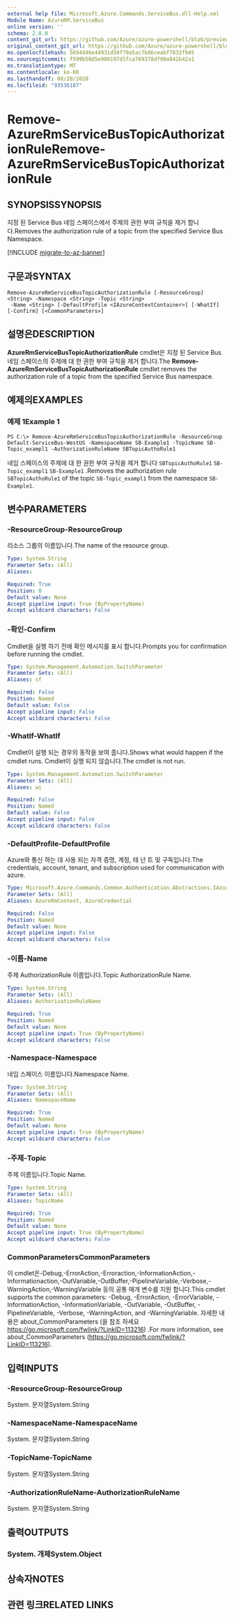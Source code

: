 ```yaml
---
external help file: Microsoft.Azure.Commands.ServiceBus.dll-Help.xml
Module Name: AzureRM.ServiceBus
online version: ''
schema: 2.0.0
content_git_url: https://github.com/Azure/azure-powershell/blob/preview/src/ResourceManager/ServiceBus/Commands.ServiceBus/help/Remove-AzureRmServiceBusTopicAuthorizationRule.md
original_content_git_url: https://github.com/Azure/azure-powershell/blob/preview/src/ResourceManager/ServiceBus/Commands.ServiceBus/help/Remove-AzureRmServiceBusTopicAuthorizationRule.md
ms.openlocfilehash: 5694d46e44931d59f79a5ac7b86ceabf7632f945
ms.sourcegitcommit: f599b50d5e980197d1fca769378df90a842b42a1
ms.translationtype: MT
ms.contentlocale: ko-KR
ms.lasthandoff: 08/20/2020
ms.locfileid: "93536187"
---
```

# <span data-ttu-id="8d935-101">Remove-AzureRmServiceBusTopicAuthorizationRule</span><span class="sxs-lookup"><span data-stu-id="8d935-101">Remove-AzureRmServiceBusTopicAuthorizationRule</span></span>

## <span data-ttu-id="8d935-102">SYNOPSIS</span><span class="sxs-lookup"><span data-stu-id="8d935-102">SYNOPSIS</span></span>
<span data-ttu-id="8d935-103">지정 된 Service Bus 네임 스페이스에서 주제의 권한 부여 규칙을 제거 합니다.</span><span class="sxs-lookup"><span data-stu-id="8d935-103">Removes the authorization rule of a topic from the specified Service Bus Namespace.</span></span>

[!INCLUDE [migrate-to-az-banner](../../includes/migrate-to-az-banner.md)]

## <span data-ttu-id="8d935-104">구문과</span><span class="sxs-lookup"><span data-stu-id="8d935-104">SYNTAX</span></span>

```
Remove-AzureRmServiceBusTopicAuthorizationRule [-ResourceGroup] <String> -Namespace <String> -Topic <String>
 -Name <String> [-DefaultProfile <IAzureContextContainer>] [-WhatIf] [-Confirm] [<CommonParameters>]
```

## <span data-ttu-id="8d935-105">설명은</span><span class="sxs-lookup"><span data-stu-id="8d935-105">DESCRIPTION</span></span>
<span data-ttu-id="8d935-106">**AzureRmServiceBusTopicAuthorizationRule** cmdlet은 지정 된 Service Bus 네임 스페이스의 주제에 대 한 권한 부여 규칙을 제거 합니다.</span><span class="sxs-lookup"><span data-stu-id="8d935-106">The **Remove-AzureRmServiceBusTopicAuthorizationRule** cmdlet removes the authorization rule of a topic from the specified Service Bus namespace.</span></span>

## <span data-ttu-id="8d935-107">예제의</span><span class="sxs-lookup"><span data-stu-id="8d935-107">EXAMPLES</span></span>

### <span data-ttu-id="8d935-108">예제 1</span><span class="sxs-lookup"><span data-stu-id="8d935-108">Example 1</span></span>
```
PS C:\> Remove-AzureRmServiceBusTopicAuthorizationRule -ResourceGroup Default-ServiceBus-WestUS -NamespaceName SB-Example1 -TopicName SB-Topic_exampl1 -AuthorizationRuleName SBTopicAuthoRule1
```

<span data-ttu-id="8d935-109">네임 스페이스의 주제에 대 한 권한 부여 규칙을 제거 합니다 `SBTopicAuthoRule1` `SB-Topic_exampl1` `SB-Example1` .</span><span class="sxs-lookup"><span data-stu-id="8d935-109">Removes the authorization rule `SBTopicAuthoRule1` of the topic `SB-Topic_exampl1` from the namespace `SB-Example1`.</span></span>

## <span data-ttu-id="8d935-110">변수</span><span class="sxs-lookup"><span data-stu-id="8d935-110">PARAMETERS</span></span>

### <span data-ttu-id="8d935-111">-ResourceGroup</span><span class="sxs-lookup"><span data-stu-id="8d935-111">-ResourceGroup</span></span>
<span data-ttu-id="8d935-112">리소스 그룹의 이름입니다.</span><span class="sxs-lookup"><span data-stu-id="8d935-112">The name of the resource group.</span></span>

```yaml
Type: System.String
Parameter Sets: (All)
Aliases: 

Required: True
Position: 0
Default value: None
Accept pipeline input: True (ByPropertyName)
Accept wildcard characters: False
```

### <span data-ttu-id="8d935-113">-확인</span><span class="sxs-lookup"><span data-stu-id="8d935-113">-Confirm</span></span>
<span data-ttu-id="8d935-114">Cmdlet을 실행 하기 전에 확인 메시지를 표시 합니다.</span><span class="sxs-lookup"><span data-stu-id="8d935-114">Prompts you for confirmation before running the cmdlet.</span></span>

```yaml
Type: System.Management.Automation.SwitchParameter
Parameter Sets: (All)
Aliases: cf

Required: False
Position: Named
Default value: False
Accept pipeline input: False
Accept wildcard characters: False
```

### <span data-ttu-id="8d935-115">-WhatIf</span><span class="sxs-lookup"><span data-stu-id="8d935-115">-WhatIf</span></span>
<span data-ttu-id="8d935-116">Cmdlet이 실행 되는 경우의 동작을 보여 줍니다.</span><span class="sxs-lookup"><span data-stu-id="8d935-116">Shows what would happen if the cmdlet runs.</span></span>
<span data-ttu-id="8d935-117">Cmdlet이 실행 되지 않습니다.</span><span class="sxs-lookup"><span data-stu-id="8d935-117">The cmdlet is not run.</span></span>

```yaml
Type: System.Management.Automation.SwitchParameter
Parameter Sets: (All)
Aliases: wi

Required: False
Position: Named
Default value: False
Accept pipeline input: False
Accept wildcard characters: False
```

### <span data-ttu-id="8d935-118">-DefaultProfile</span><span class="sxs-lookup"><span data-stu-id="8d935-118">-DefaultProfile</span></span>
<span data-ttu-id="8d935-119">Azure와 통신 하는 데 사용 되는 자격 증명, 계정, 테 넌 트 및 구독입니다.</span><span class="sxs-lookup"><span data-stu-id="8d935-119">The credentials, account, tenant, and subscription used for communication with azure.</span></span>

```yaml
Type: Microsoft.Azure.Commands.Common.Authentication.Abstractions.IAzureContextContainer
Parameter Sets: (All)
Aliases: AzureRmContext, AzureCredential

Required: False
Position: Named
Default value: None
Accept pipeline input: False
Accept wildcard characters: False
```

### <span data-ttu-id="8d935-120">-이름</span><span class="sxs-lookup"><span data-stu-id="8d935-120">-Name</span></span>
<span data-ttu-id="8d935-121">주제 AuthorizationRule 이름입니다.</span><span class="sxs-lookup"><span data-stu-id="8d935-121">Topic AuthorizationRule Name.</span></span>

```yaml
Type: System.String
Parameter Sets: (All)
Aliases: AuthorizationRuleName

Required: True
Position: Named
Default value: None
Accept pipeline input: True (ByPropertyName)
Accept wildcard characters: False
```

### <span data-ttu-id="8d935-122">-Namespace</span><span class="sxs-lookup"><span data-stu-id="8d935-122">-Namespace</span></span>
<span data-ttu-id="8d935-123">네임 스페이스 이름입니다.</span><span class="sxs-lookup"><span data-stu-id="8d935-123">Namespace Name.</span></span>

```yaml
Type: System.String
Parameter Sets: (All)
Aliases: NamespaceName

Required: True
Position: Named
Default value: None
Accept pipeline input: True (ByPropertyName)
Accept wildcard characters: False
```

### <span data-ttu-id="8d935-124">-주제</span><span class="sxs-lookup"><span data-stu-id="8d935-124">-Topic</span></span>
<span data-ttu-id="8d935-125">주제 이름입니다.</span><span class="sxs-lookup"><span data-stu-id="8d935-125">Topic Name.</span></span>

```yaml
Type: System.String
Parameter Sets: (All)
Aliases: TopicName

Required: True
Position: Named
Default value: None
Accept pipeline input: True (ByPropertyName)
Accept wildcard characters: False
```

### <span data-ttu-id="8d935-126">CommonParameters</span><span class="sxs-lookup"><span data-stu-id="8d935-126">CommonParameters</span></span>
<span data-ttu-id="8d935-127">이 cmdlet은-Debug,-ErrorAction,-Erroraction,-InformationAction,-Informationaction,-OutVariable,-OutBuffer,-PipelineVariable,-Verbose,-WarningAction,-WarningVariable 등의 공통 매개 변수를 지원 합니다.</span><span class="sxs-lookup"><span data-stu-id="8d935-127">This cmdlet supports the common parameters: -Debug, -ErrorAction, -ErrorVariable, -InformationAction, -InformationVariable, -OutVariable, -OutBuffer, -PipelineVariable, -Verbose, -WarningAction, and -WarningVariable.</span></span> <span data-ttu-id="8d935-128">자세한 내용은 about_CommonParameters (을 참조 하세요 https://go.microsoft.com/fwlink/?LinkID=113216) .</span><span class="sxs-lookup"><span data-stu-id="8d935-128">For more information, see about_CommonParameters (https://go.microsoft.com/fwlink/?LinkID=113216).</span></span>

## <span data-ttu-id="8d935-129">입력</span><span class="sxs-lookup"><span data-stu-id="8d935-129">INPUTS</span></span>

### <span data-ttu-id="8d935-130">-ResourceGroup</span><span class="sxs-lookup"><span data-stu-id="8d935-130">-ResourceGroup</span></span>
 <span data-ttu-id="8d935-131">System. 문자열</span><span class="sxs-lookup"><span data-stu-id="8d935-131">System.String</span></span>

### <span data-ttu-id="8d935-132">-NamespaceName</span><span class="sxs-lookup"><span data-stu-id="8d935-132">-NamespaceName</span></span>
 <span data-ttu-id="8d935-133">System. 문자열</span><span class="sxs-lookup"><span data-stu-id="8d935-133">System.String</span></span>

### <span data-ttu-id="8d935-134">-TopicName</span><span class="sxs-lookup"><span data-stu-id="8d935-134">-TopicName</span></span>
 <span data-ttu-id="8d935-135">System. 문자열</span><span class="sxs-lookup"><span data-stu-id="8d935-135">System.String</span></span>

### <span data-ttu-id="8d935-136">-AuthorizationRuleName</span><span class="sxs-lookup"><span data-stu-id="8d935-136">-AuthorizationRuleName</span></span>
 <span data-ttu-id="8d935-137">System. 문자열</span><span class="sxs-lookup"><span data-stu-id="8d935-137">System.String</span></span>

## <span data-ttu-id="8d935-138">출력</span><span class="sxs-lookup"><span data-stu-id="8d935-138">OUTPUTS</span></span>

### <span data-ttu-id="8d935-139">System. 개체</span><span class="sxs-lookup"><span data-stu-id="8d935-139">System.Object</span></span>

## <span data-ttu-id="8d935-140">상속자</span><span class="sxs-lookup"><span data-stu-id="8d935-140">NOTES</span></span>

## <span data-ttu-id="8d935-141">관련 링크</span><span class="sxs-lookup"><span data-stu-id="8d935-141">RELATED LINKS</span></span>

